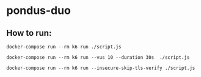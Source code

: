 # pondus-duo

## How to run:
```
docker-compose run --rm k6 run ./script.js
```

```
docker-compose run --rm k6 run --vus 10 --duration 30s  ./script.js
```

```
docker-compose run --rm k6 run --insecure-skip-tls-verify ./script.js
```
